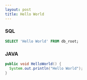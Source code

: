 ```yaml
---
layout: post
title: Hello World
---
```


### SQL

```sql
SELECT 'Hello World' FROM db_root;
```

### JAVA

```java
public void HelloWorld() {
  System.out.println("Hello World");
}
```
